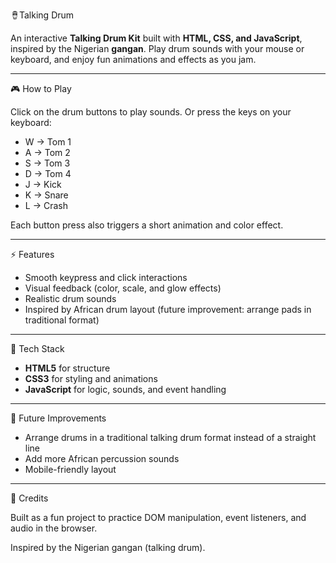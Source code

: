 🪘Talking Drum

An interactive **Talking Drum Kit** built with **HTML, CSS, and JavaScript**, inspired by the Nigerian **gangan**.
Play drum sounds with your mouse or keyboard, and enjoy fun animations and effects as you jam.

---

 🎮 How to Play

 Click on the drum buttons to play sounds.
 Or press the keys on your keyboard:

  * W → Tom 1
  * A → Tom 2
  * S → Tom 3
  * D → Tom 4
  * J → Kick
  * K → Snare
  * L → Crash

Each button press also triggers a short animation and color effect.

---

 ⚡ Features

* Smooth keypress and click interactions
* Visual feedback (color, scale, and glow effects)
* Realistic drum sounds
* Inspired by African drum layout (future improvement: arrange pads in traditional format)

---

 🚀 Tech Stack

* **HTML5** for structure
* **CSS3** for styling and animations
* **JavaScript** for logic, sounds, and event handling

---

📌 Future Improvements

* Arrange drums in a traditional talking drum format instead of a straight line
* Add more African percussion sounds
* Mobile-friendly layout

---

🙌 Credits

Built as a fun project to practice DOM manipulation, event listeners, and audio in the browser.

Inspired by the Nigerian gangan (talking drum).

